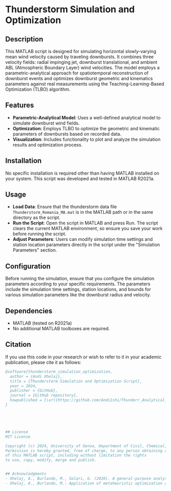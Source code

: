 # Thunderstorm Simulation and Optimization

## Description
This MATLAB script is designed for simulating horizontal slowly-varying mean wind velocity caused by traveling downbursts. It combines three velocity fields: radial impinging jet, downburst translational, and ambient ABL (Atmospheric Boundary Layer) wind velocities. The model employs a parametric-analytical approach for spatiotemporal reconstruction of downburst events and optimizes downburst geometric and kinematics parameters against real measurements using the Teaching-Learning-Based Optimization (TLBO) algorithm.

## Features
- **Parametric-Analytical Model**: Uses a well-defined analytical model to simulate downburst wind fields.
- **Optimization**: Employs TLBO to optimize the geometric and kinematic parameters of downbursts based on recorded data.
- **Visualization**: Includes functionality to plot and analyze the simulation results and optimization process.

## Installation
No specific installation is required other than having MATLAB installed on your system. This script was developed and tested in MATLAB R2021a.

## Usage
- **Load Data**: Ensure that the thunderstorm data file `Thunderstorm_Romania_MA.mat` is in the MATLAB path or in the same directory as the script.
- **Run the Script**: Open the script in MATLAB and press Run. The script clears the current MATLAB environment, so ensure you save your work before running the script.
- **Adjust Parameters**: Users can modify simulation time settings and station location parameters directly in the script under the "Simulation Parameters" section.

## Configuration
Before running the simulation, ensure that you configure the simulation parameters according to your specific requirements. The parameters include the simulation time settings, station locations, and bounds for various simulation parameters like the downburst radius and velocity.

## Dependencies
- MATLAB (tested on R2021a)
- No additional MATLAB toolboxes are required.

## Citation
If you use this code in your research or wish to refer to it in your academic publication, please cite it as follows:

```bibtex
@software{thunderstorm_simulation_optimization,
  author = {Andi Xhelaj},
  title = {Thunderstorm Simulation and Optimization Script},
  year = 2024,
  publisher = {GitHub},
  journal = {GitHub repository},
  howpublished = {\url{https://github.com/Andi1shi/Thunderr_Analytical_Model}}
}





## License
MIT License

Copyright (c) 2024, University of Genoa, Department of Civil, Chemical, and Environmental Engineering.
Permission is hereby granted, free of charge, to any person obtaining a copy
of this MATLAB script, including without limitation the rights
to use, copy, modify, merge and publish. 


## Acknowledgments
- Xhelaj, A., Burlando, M., Solari, G. (2020). A general-purpose analytical model for reconstructing the thunderstorm outflows of travelling downbursts immersed in ABL flows. Journal of Wind Engineering and Industrial Aerodynamics, 207, 104373.
- Xhelaj, A., Burlando, M.: Application of metaheuristic optimization algorithms to evaluate the geometric and kinematic parameters of downbursts. Advances in Engineering Software. Volume 173, November 2022, 103203.

